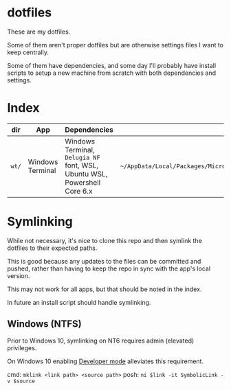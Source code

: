 # dotfiles

These are my dotfiles.

Some of them aren't proper dotfiles but are otherwise settings files I want to keep centrally.

Some of them have dependencies, and some day I'll probably have install scripts to setup a new machine from scratch with both dependencies and settings.

# Index

| dir | App | Dependencies | SymLink |
| - | - | - | - |
| `wt/` | Windows Terminal | Windows Terminal, `Delugia NF` font, WSL, Ubuntu WSL, Powershell Core 6.x  | `~/AppData/Local/Packages/Microsoft.WindowsTerminal_8wekyb3d8bbwe\LocalState/profiles.json`

# Symlinking

While not necessary, it's nice to clone this repo and then symlink the dotfiles to their expected paths.

This is good because any updates to the files can be committed and pushed, rather than having to keep the repo in sync with the app's local version.

This may not work for all apps, but that should be noted in the index.

In future an install script should handle symlinking.

## Windows (NTFS)

Prior to Windows 10, symlinking on NT6 requires admin (elevated) privileges.

On Windows 10 enabling [Developer mode](https://docs.microsoft.com/en-us/windows/uwp/get-started/enable-your-device-for-development) alleviates this requirement.

cmd: `mklink <link path> <source path>`
posh: `ni $link -it SymbolicLink -v $source`